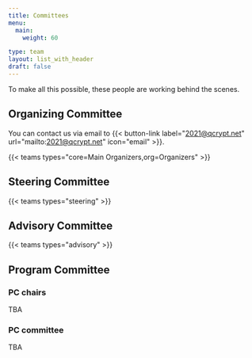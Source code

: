 ```yaml
---
title: Committees
menu:
  main:
    weight: 60

type: team
layout: list_with_header
draft: false
---
```



To make all this possible, these people are working behind the scenes.


## Organizing Committee

You can contact us via email to {{< button-link label="2021@qcrypt.net" url="mailto:2021@qcrypt.net" icon="email" >}}.


{{< teams types="core=Main Organizers,org=Organizers" >}}

## Steering Committee

{{< teams types="steering" >}}


## Advisory  Committee

{{< teams types="advisory" >}}


## Program Committee
<!-- You can contact the PC chairs via email to {{< button-link label="pcchairs2021@qcrypt.net" url="mailto:pcchairs2021@qcrypt.net" icon="email" >}}<br> -->

### PC chairs
TBA

### PC committee
TBA

